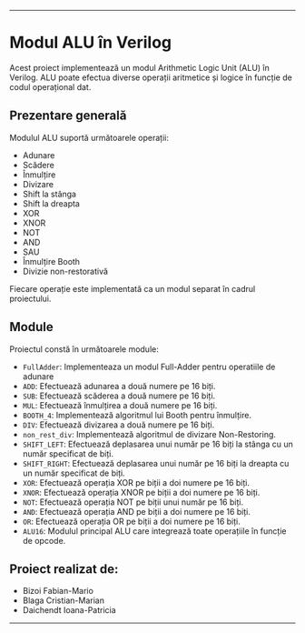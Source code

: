 
---
# Modul ALU în Verilog

Acest proiect implementează un modul Arithmetic Logic Unit (ALU) în Verilog. ALU poate efectua diverse operații aritmetice și logice în funcție de codul operațional dat.

## Prezentare generală

Modulul ALU suportă următoarele operații:
- Adunare
- Scădere
- Înmulțire
- Divizare
- Shift la stânga
- Shift la dreapta
- XOR
- XNOR
- NOT
- AND
- SAU
- Înmulțire Booth
- Divizie non-restorativă

Fiecare operație este implementată ca un modul separat în cadrul proiectului.

## Module

Proiectul constă în următoarele module:

- `FullAdder`: Implementeaza un modul Full-Adder pentru operatiile de adunare
- `ADD`: Efectuează adunarea a două numere pe 16 biți.
- `SUB`: Efectuează scăderea a două numere pe 16 biți.
- `MUL`: Efectuează înmulțirea a două numere pe 16 biți.
- `BOOTH_4`: Implementează algoritmul lui Booth pentru înmulțire.
- `DIV`: Efectuează divizarea a două numere pe 16 biți.
- `non_rest_div`: Implementează algoritmul de divizare Non-Restoring.
- `SHIFT_LEFT`: Efectuează deplasarea unui număr pe 16 biți la stânga cu un număr specificat de biți.
- `SHIFT_RIGHT`: Efectuează deplasarea unui număr pe 16 biți la dreapta cu un număr specificat de biți.
- `XOR`: Efectuează operația XOR pe biții a doi numere pe 16 biți.
- `XNOR`: Efectuează operația XNOR pe biții a doi numere pe 16 biți.
- `NOT`: Efectuează operația NOT pe biții unui număr pe 16 biți.
- `AND`: Efectuează operația AND pe biții a doi numere pe 16 biți.
- `OR`: Efectuează operația OR pe biții a doi numere pe 16 biți.
- `ALU16`: Modulul principal ALU care integrează toate operațiile în funcție de opcode.



## Proiect realizat de: 

- Bizoi Fabian-Mario
- Blaga Cristian-Marian
- Daichendt Ioana-Patricia


---
